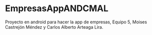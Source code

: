 # EmpresasAppANDCMAL

Proyecto en android para hacer la app de empresas, Equipo 5, Moises Castrejón Méndez y Carlos Alberto Arteaga Lira. 